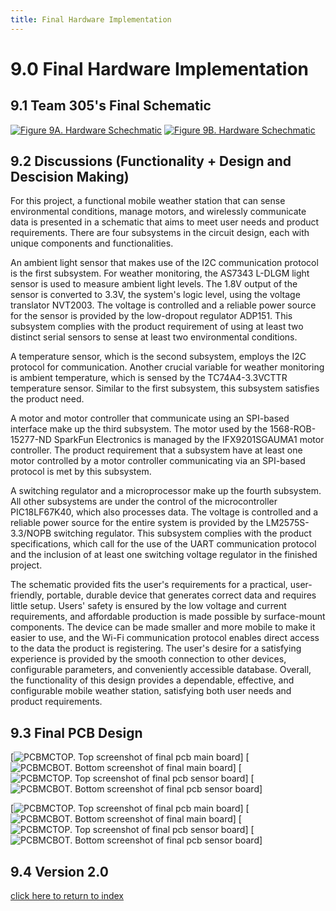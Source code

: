 ```yaml
---
title: Final Hardware Implementation
---
```


# 9.0 Final Hardware Implementation
## 9.1 Team 305's Final Schematic
[![Figure 9A. Hardware Schechmatic](/photos/MicrochipBoardSchematic.png "Microchip Board  Schematic")](https://team305.github.io/photos/Team305Schem.png)
[![Figure 9B. Hardware Schechmatic](/photos/SensorBoardSchematic.png "Sensor Board  Schematic")](https://team305.github.io/photos/Team305Schem.png)
## 9.2 Discussions (Functionality + Design and Descision Making)
For this project, a functional mobile weather station that can sense environmental conditions, manage motors, and wirelessly communicate data is presented in a schematic that aims to meet user needs and product requirements. There are four subsystems in the circuit design, each with unique components and functionalities.

An ambient light sensor that makes use of the I2C communication protocol is the first subsystem. For weather monitoring, the AS7343 L-DLGM light sensor is used to measure ambient light levels. The 1.8V output of the sensor is converted to 3.3V, the system's logic level, using the voltage translator NVT2003. The voltage is controlled and a reliable power source for the sensor is provided by the low-dropout regulator ADP151. This subsystem complies with the product requirement of using at least two distinct serial sensors to sense at least two environmental conditions.

A temperature sensor, which is the second subsystem, employs the I2C protocol for communication. Another crucial variable for weather monitoring is ambient temperature, which is sensed by the TC74A4-3.3VCTTR temperature sensor. Similar to the first subsystem, this subsystem satisfies the product need.

A motor and motor controller that communicate using an SPI-based interface make up the third subsystem. The motor used by the 1568-ROB-15277-ND SparkFun Electronics is managed by the IFX9201SGAUMA1 motor controller. The product requirement that a subsystem have at least one motor controlled by a motor controller communicating via an SPI-based protocol is met by this subsystem.

A switching regulator and a microprocessor make up the fourth subsystem. All other subsystems are under the control of the microcontroller PIC18LF67K40, which also processes data. The voltage is controlled and a reliable power source for the entire system is provided by the LM2575S-3.3/NOPB switching regulator. This subsystem complies with the product specifications, which call for the use of the UART communication protocol and the inclusion of at least one switching voltage regulator in the finished project.

The schematic provided fits the user's requirements for a practical, user-friendly, portable, durable device that generates correct data and requires little setup. Users' safety is ensured by the low voltage and current requirements, and affordable production is made possible by surface-mount components. The device can be made smaller and more mobile to make it easier to use, and the Wi-Fi communication protocol enables direct access to the data the product is registering. The user's desire for a satisfying experience is provided by the smooth connection to other devices, configurable parameters, and conveniently accessible database. Overall, the functionality of this design provides a dependable, effective, and configurable mobile weather station, satisfying both user needs and product requirements.

## 9.3 Final PCB Design
[![PCBMCTOP. Top screenshot of final pcb main board](/photos/PCBMCTOP.png "Top screenshot of final pcb main board")]
[![PCBMCBOT. Bottom screenshot of final main board](/photos/PCBMCBOT.png "Bottom screenshot of final pcb main board")]
[![PCBMCTOP. Top screenshot of final pcb sensor board](/photos/PCBSNTOP.png "Top screenshot of final pcb sensor board")]
[![PCBMCBOT. Bottom screenshot of final pcb sensor board](/photos/PCBSNBOT.png "Bottom screenshot of final pcb sensor board")]

[![PCBMCTOP. Top screenshot of final pcb main board](/photos/JLPCBMCTOP.jpg "Top screenshot of final pcb main board")]
[![PCBMCBOT. Bottom screenshot of final main board](/photos/JLPCBMCBOT.jpg "Bottom screenshot of final pcb main board")]
[![PCBMCTOP. Top screenshot of final pcb sensor board](/photos/JLPCBSNTOP.jpg "Top screenshot of final pcb sensor board")]
[![PCBMCBOT. Bottom screenshot of final pcb sensor board](/photos/JLPCBSNBOT.jpg "Bottom screenshot of final pcb sensor board")]

## 9.4 Version 2.0


[click here to return to index](/index)
